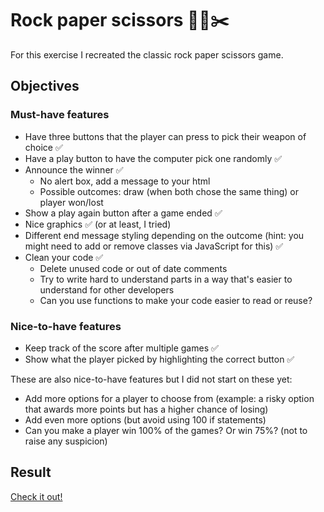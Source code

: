 # Rock paper scissors 🗿📃✂️

For this exercise I recreated the classic rock paper scissors game.

## Objectives

### Must-have features

- Have three buttons that the player can press to pick their weapon of choice :white_check_mark:
- Have a play button to have the computer pick one randomly :white_check_mark:
- Announce the winner :white_check_mark:
  - No alert box, add a message to your html
  - Possible outcomes: draw (when both chose the same thing) or player won/lost
- Show a play again button after a game ended :white_check_mark:
- Nice graphics :white_check_mark: (or at least, I tried)
- Different end message styling depending on the outcome (hint: you might need to add or remove classes via JavaScript for this) :white_check_mark:
- Clean your code :white_check_mark:
  - Delete unused code or out of date comments
  - Try to write hard to understand parts in a way that's easier to understand for other developers
  - Can you use functions to make your code easier to read or reuse?

### Nice-to-have features

- Keep track of the score after multiple games :white_check_mark:
- Show what the player picked by highlighting the correct button :white_check_mark:

These are also nice-to-have features but I did not start on these yet:

- Add more options for a player to choose from (example: a risky option that awards more points but has a higher chance of losing)
- Add even more options (but avoid using 100 if statements)
- Can you make a player win 100% of the games? Or win 75%? (not to raise any suspicion)

## Result

[Check it out!](https://chadriae.github.io/rock-paper-scissors/)
